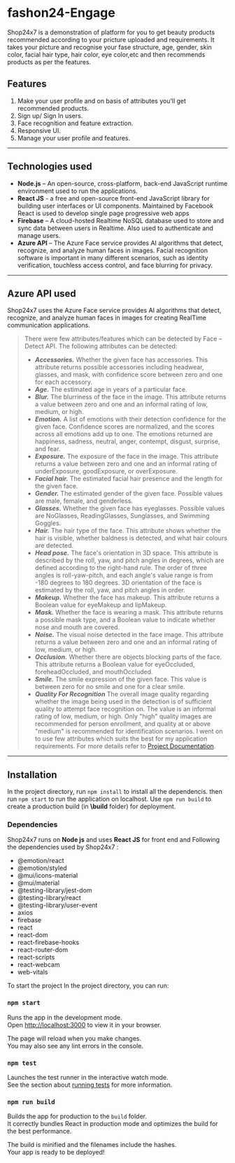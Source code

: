 # fashon24-Engage
Shop24x7 is a demonstration of platform for you to get beauty products recommended according to your pricture uploaded and requirements. It takes your picture and recognise your fase structure, age, gender, skin color, facial hair type, hair color, eye color,etc and then recommends products as per the features.

## Features
1. 	Make your user profile and on basis of attributes you’ll get recommended products.
2.	Sign up/ Sign In users.
3.	Face recognition and feature extraction.
4.	Responsive UI.
5.	Manage your user profile and features.
---
## Technologies used
-	**Node.js** – An open-source, cross-platform, back-end JavaScript runtime environment used to run the applications.
-	**React JS** - a free and open-source front-end JavaScript library for building user interfaces or UI components. Maintained by Facebook React is used to develop single page progressive web apps
-	**Firebase** – A cloud-hosted Realtime NoSQL database used to store and sync data between users in Realtime. Also used to authenticate and manage users.
-	**Azure API** – The Azure Face service provides AI algorithms that detect, recognize, and analyze human faces in images. Facial recognition software is important in many different scenarios, such as identity verification, touchless access control, and face blurring for privacy.
---
## Azure API used
Shop24x7 uses the Azure Face service provides AI algorithms that detect, recognize, and analyze human faces in images for creating RealTime communication applications. 
> There were few attributes/features which can be detected by Face – Detect API. The following attributes can be detected:
>- ***Accessories.*** Whether the given face has accessories. This attribute returns possible accessories including headwear, glasses, and mask, with confidence score between zero and one for each accessory.
>- ***Age.*** The estimated age in years of a particular face.
>- ***Blur.*** The blurriness of the face in the image. This attribute returns a value between zero and one and an informal rating of low, medium, or high.
>- ***Emotion.*** A list of emotions with their detection confidence for the given face. Confidence scores are normalized, and the scores across all emotions add up to one. The emotions returned are happiness, sadness, neutral, anger, contempt, disgust, surprise, and fear.
>- ***Exposure.*** The exposure of the face in the image. This attribute returns a value between zero and one and an informal rating of underExposure, goodExposure, or overExposure.
>- ***Facial hair.*** The estimated facial hair presence and the length for the given face.
>- ***Gender.*** The estimated gender of the given face. Possible values are male, female, and genderless.
>- ***Glasses.*** Whether the given face has eyeglasses. Possible values are NoGlasses, ReadingGlasses, Sunglasses, and Swimming Goggles.
>- ***Hair.*** The hair type of the face. This attribute shows whether the hair is visible, whether baldness is detected, and what hair colours are detected.
>- ***Head pose.*** The face's orientation in 3D space. This attribute is described by the roll, yaw, and pitch angles in degrees, which are defined according to the right-hand rule. The order of three angles is roll-yaw-pitch, and each angle's value range is from -180 degrees to 180 degrees. 3D orientation of the face is estimated by the roll, yaw, and pitch angles in order. 
>- ***Makeup.*** Whether the face has makeup. This attribute returns a Boolean value for eyeMakeup and lipMakeup.
>- ***Mask.*** Whether the face is wearing a mask. This attribute returns a possible mask type, and a Boolean value to indicate whether nose and mouth are covered.
>- ***Noise.*** The visual noise detected in the face image. This attribute returns a value between zero and one and an informal rating of low, medium, or high.
>- ***Occlusion.*** Whether there are objects blocking parts of the face. This attribute returns a Boolean value for eyeOccluded, foreheadOccluded, and mouthOccluded.
>- ***Smile.*** The smile expression of the given face. This value is between zero for no smile and one for a clear smile.
>- ***Quality For Recognition*** The overall image quality regarding whether the image being used in the detection is of sufficient quality to attempt face recognition on. The value is an informal rating of low, medium, or high. Only "high" quality images are recommended for person enrollment, and quality at or above "medium" is recommended for identification scenarios.
I went on to use few attributes which suits the best for my application requirements. For more details refer to [Project Documentation](https://docs.microsoft.com/en-us/azure/cognitive-services/face/concepts/face-detection).
---
## Installation
In the project directory, run `npm install` to install all the dependencis. then run `npm start` to run the application on localhost. Use `npm run build` to create a production build (in **\build** folder) for deployment.
### Dependencies
Shop24x7 runs on **Node js** and uses **React JS** for front end and
Following the dependencies used by Shop24x7 :
- @emotion/react
- @emotion/styled
- @mui/icons-material
- @mui/material
- @testing-library/jest-dom
- @testing-library/react
- @testing-library/user-event
- axios
- firebase
- react
- react-dom
- react-firebase-hooks
- react-router-dom
- react-scripts
- react-webcam
- web-vitals

To start the project In the project directory, you can run:

### `npm start`

Runs the app in the development mode.\
Open [http://localhost:3000](http://localhost:3000) to view it in your browser.

The page will reload when you make changes.\
You may also see any lint errors in the console.

### `npm test`

Launches the test runner in the interactive watch mode.\
See the section about [running tests](https://facebook.github.io/create-react-app/docs/running-tests) for more information.

### `npm run build`

Builds the app for production to the `build` folder.\
It correctly bundles React in production mode and optimizes the build for the best performance.

The build is minified and the filenames include the hashes.\
Your app is ready to be deployed!
